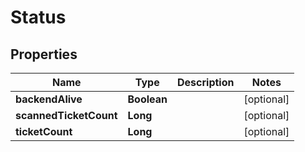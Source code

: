 
# Status

## Properties
Name | Type | Description | Notes
------------ | ------------- | ------------- | -------------
**backendAlive** | **Boolean** |  |  [optional]
**scannedTicketCount** | **Long** |  |  [optional]
**ticketCount** | **Long** |  |  [optional]



